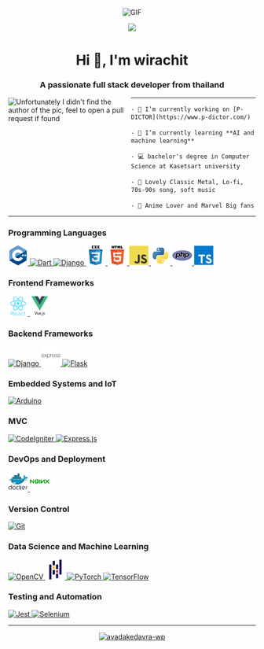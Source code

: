 <p align="center"> <img align="center" alt="GIF" src="https://i.pinimg.com/originals/e4/26/70/e426702edf874b181aced1e2fa5c6cde.gif"  width="150" /> </p>
<p align="center">
  <a href="https://github.com/DenverCoder1/readme-typing-svg"><img src="https://readme-typing-svg.herokuapp.com?size=25&color=F7F7F7&lines=%F0%9D%91%BE%F0%9D%91%AC%F0%9D%91%B3%F0%9D%91%AA%F0%9D%91%B6%F0%9D%91%B4%F0%9D%91%AC+%F0%9D%91%BB%F0%9D%91%B6+%F0%9D%91%B4%F0%9D%92%80+%F0%9D%91%AE%F0%9D%91%B0%F0%9D%91%BB%F0%9D%91%AF%F0%9D%91%BC%F0%9D%91%A9+%F0%9D%91%B7%F0%9D%91%B9%F0%9D%91%B6%F0%9D%91%AD%F0%9D%91%B0%F0%9D%91%B3%F0%9D%91%AC;%F0%9D%91%B3%F0%9D%91%AC%F0%9D%91%BB+%F0%9D%91%B4%F0%9D%91%AC+%F0%9D%91%B0%F0%9D%91%B5%F0%9D%91%BB%F0%9D%91%B9%F0%9D%91%B6%F0%9D%91%AB%F0%9D%91%BC%F0%9D%91%AA%F0%9D%91%AC+%F0%9D%91%B4%F0%9D%92%80%F0%9D%91%BA%F0%9D%91%AC%F0%9D%91%B3%F0%9D%91%AD"></a>
</p>

<h1 align="center">Hi 👋, I'm wirachit</h1>
<h3 align="center">A passionate full stack developer from thailand</h3>

<!-- Typing SVG by DenverCoder1 - https://github.com/DenverCoder1/readme-typing-svg -->

<img align="left" src="https://i.pinimg.com/736x/9b/3c/a9/9b3ca966d3d35f9b007cfaf9c648bc45.jpg" alt="Unfortunately I didn't find the author of the pic, feel to open a pull request if found" width="250" />
<hr>

```
- 🔭 I’m currently working on [P-DICTOR](https://www.p-dictor.com/)

- 🌱 I’m currently learning **AI and machine learning**

- 💻 bachelor's degree in Computer Science at Kasetsart university

- 🎵 Lovely Classic Metal, Lo-fi, 70s-90s song, soft music

- 💖 Anime Lover and Marvel Big fans  
```
<hr>

### Programming Languages
<p align="left">
  <a href="https://www.w3schools.com/cpp/" target="_blank" rel="noreferrer"> <img src="https://raw.githubusercontent.com/devicons/devicon/master/icons/cplusplus/cplusplus-original.svg" alt="C++" width="40" height="40"/> </a> 
  <a href="https://www.dart.dev" target="_blank" rel="noreferrer"> <img src="https://www.vectorlogo.zone/logos/dartlang/dartlang-icon.svg" alt="Dart" width="40" height="40"/> </a>
  <a href="https://www.djangoproject.com/" target="_blank" rel="noreferrer"> <img src="https://cdn.worldvectorlogo.com/logos/django.svg" alt="Django" width="40" height="40"/> </a>
  <a href="https://www.w3schools.com/css/" target="_blank" rel="noreferrer"> <img src="https://raw.githubusercontent.com/devicons/devicon/master/icons/css3/css3-original-wordmark.svg" alt="CSS3" width="40" height="40"/> </a>
  <a href="https://www.w3.org/html/" target="_blank" rel="noreferrer"> <img src="https://raw.githubusercontent.com/devicons/devicon/master/icons/html5/html5-original-wordmark.svg" alt="HTML5" width="40" height="40"/> </a>
  <a href="https://developer.mozilla.org/en-US/docs/Web/JavaScript" target="_blank" rel="noreferrer"> <img src="https://raw.githubusercontent.com/devicons/devicon/master/icons/javascript/javascript-original.svg" alt="JavaScript" width="40" height="40"/> </a>
  <a href="https://www.python.org" target="_blank" rel="noreferrer"> <img src="https://raw.githubusercontent.com/devicons/devicon/master/icons/python/python-original.svg" alt="Python" width="40" height="40"/> </a>
  <a href="https://www.php.net" target="_blank" rel="noreferrer"> <img src="https://raw.githubusercontent.com/devicons/devicon/master/icons/php/php-original.svg" alt="PHP" width="40" height="40"/> </a>
  <a href="https://www.typescriptlang.org/" target="_blank" rel="noreferrer"> <img src="https://raw.githubusercontent.com/devicons/devicon/master/icons/typescript/typescript-original.svg" alt="TypeScript" width="40" height="40"/> </a>
</p>

### Frontend Frameworks
<p align="left">
  <a href="https://reactjs.org/" target="_blank" rel="noreferrer"> <img src="https://raw.githubusercontent.com/devicons/devicon/master/icons/react/react-original-wordmark.svg" alt="React" width="40" height="40"/> </a>
  <a href="https://vuejs.org/" target="_blank" rel="noreferrer"> <img src="https://raw.githubusercontent.com/devicons/devicon/master/icons/vuejs/vuejs-original-wordmark.svg" alt="Vue.js" width="40" height="40"/> </a>
</p>

### Backend Frameworks
<p align="left">
  <a href="https://www.djangoproject.com/" target="_blank" rel="noreferrer"> <img src="https://cdn.worldvectorlogo.com/logos/django.svg" alt="Django" width="40" height="40"/> </a>
  <a href="https://expressjs.com" target="_blank" rel="noreferrer"> <img src="https://raw.githubusercontent.com/devicons/devicon/master/icons/express/express-original-wordmark.svg" alt="Express.js" width="40" height="40"/> </a>
  <a href="https://flask.palletsprojects.com/" target="_blank" rel="noreferrer"> <img src="https://www.vectorlogo.zone/logos/pocoo_flask/pocoo_flask-icon.svg" alt="Flask" width="40" height="40"/> </a>
</p>

### Embedded Systems and IoT
<p align="left">
  <a href="https://www.arduino.cc/" target="_blank" rel="noreferrer"> <img src="https://cdn.worldvectorlogo.com/logos/arduino-1.svg" alt="Arduino" width="40" height="40"/> </a> 
</p>

### MVC
<p align="left">
  <a href="https://codeigniter.com" target="_blank" rel="noreferrer"> <img src="https://cdn.worldvectorlogo.com/logos/codeigniter.svg" alt="CodeIgniter" width="40" height="40"/> </a> 
  <a href="https://expressjs.com" target="_blank" rel="noreferrer"> <img src="https://static-00.iconduck.com/assets.00/laravel-icon-497x512-uwybstke.png" alt="Express.js" width="40" height="40"/> </a>
</p>

### DevOps and Deployment
<p align="left">
  <a href="https://www.docker.com/" target="_blank" rel="noreferrer"> <img src="https://raw.githubusercontent.com/devicons/devicon/master/icons/docker/docker-original-wordmark.svg" alt="Docker" width="40" height="40"/> </a>
  <a href="https://www.nginx.com" target="_blank" rel="noreferrer"> <img src="https://raw.githubusercontent.com/devicons/devicon/master/icons/nginx/nginx-original.svg" alt="Nginx" width="40" height="40"/> </a>
</p>

### Version Control
<p align="left">
  <a href="https://git-scm.com/" target="_blank" rel="noreferrer"> <img src="https://www.vectorlogo.zone/logos/git-scm/git-scm-icon.svg" alt="Git" width="40" height="40"/> </a>
</p>

### Data Science and Machine Learning
<p align="left">
  <a href="https://opencv.org/" target="_blank" rel="noreferrer"> <img src="https://www.vectorlogo.zone/logos/opencv/opencv-icon.svg" alt="OpenCV" width="40" height="40"/> </a>
  <a href="https://pandas.pydata.org/" target="_blank" rel="noreferrer"> <img src="https://raw.githubusercontent.com/devicons/devicon/2ae2a900d2f041da66e950e4d48052658d850630/icons/pandas/pandas-original.svg" alt="Pandas" width="40" height="40"/> </a>
  <a href="https://pytorch.org/" target="_blank" rel="noreferrer"> <img src="https://www.vectorlogo.zone/logos/pytorch/pytorch-icon.svg" alt="PyTorch" width="40" height="40"/> </a>
  <a href="https://www.tensorflow.org" target="_blank" rel="noreferrer"> <img src="https://www.vectorlogo.zone/logos/tensorflow/tensorflow-icon.svg" alt="TensorFlow" width="40" height="40"/> </a>
</p>

### Testing and Automation
<p align="left">
  <a href="https://jestjs.io" target="_blank" rel="noreferrer"> <img src="https://www.vectorlogo.zone/logos/jestjsio/jestjsio-icon.svg" alt="Jest" width="40" height="40"/> </a>
  <a href="https://www.selenium.dev" target="_blank" rel="noreferrer"> <img src="https://raw.githubusercontent.com/detain/svg-logos/780f25886640cef088af994181646db2f6b1a3f8/svg/selenium-logo.svg" alt="Selenium" width="40" height="40"/> </a>
</p>
<hr>
<p align="center"> <a href="https://github.com/ryo-ma/github-profile-trophy"><img src="https://github-profile-trophy.vercel.app/?username=avadakedavra-wp" alt="avadakedavra-wp" /></a> </p>







